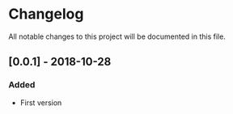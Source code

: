 # Changelog
All notable changes to this project will be documented in this file.

## [0.0.1] - 2018-10-28
### Added
- First version
